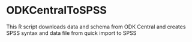 # ODKCentralToSPSS
This R script downloads data and schema from ODK Central and creates SPSS syntax and data file from quick import to SPSS
